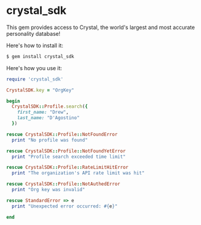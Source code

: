 # crystal_sdk

This gem provides access to Crystal, the world's largest and most accurate personality database!

Here's how to install it:
```bash
$ gem install crystal_sdk
```

Here's how you use it:

```ruby
require 'crystal_sdk'

CrystalSDK.key = "OrgKey"

begin
  CrystalSDK::Profile.search({
    first_name: "Drew",
    last_name: "D'Agostino"
  })

rescue CrystalSDK::Profile::NotFoundError
  print "No profile was found"

rescue CrystalSDK::Profile::NotFoundYetError
  print "Profile search exceeded time limit"

rescue CrystalSDK::Profile::RateLimitHitError
  print "The organization's API rate limit was hit"

rescue CrystalSDK::Profile::NotAuthedError
  print "Org key was invalid"

rescue StandardError => e
  print "Unexpected error occurred: #{e}"

end
```
